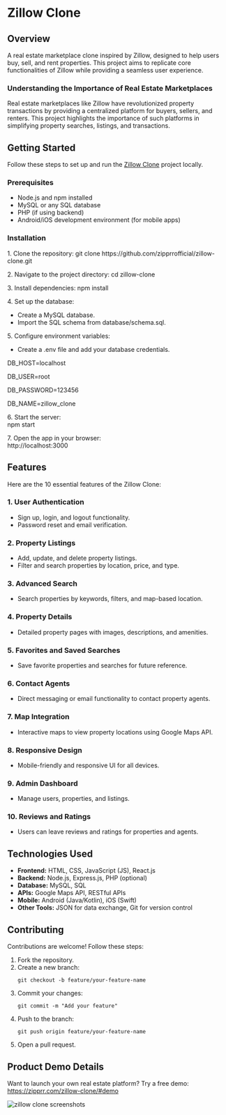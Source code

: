 # Zillow Clone
<h2><b>Overview</b></h2>
A real estate marketplace clone inspired by Zillow, designed to help users buy, sell, and rent properties. This project aims to replicate core functionalities of Zillow while providing a seamless user experience.
<h3><b>Understanding the Importance of Real Estate Marketplaces</b></h3>
Real estate marketplaces like Zillow have revolutionized property transactions by providing a centralized platform for buyers, sellers, and renters. This project highlights the importance of such platforms in simplifying property searches, listings, and transactions.
<h2><b>Getting Started</b></h2>
Follow these steps to set up and run the <a href="https://zipprr.com/zillow-clone/">Zillow Clone</a> project locally.
<h3>Prerequisites</b></h3>
<ul>
  <li>Node.js and npm installed</li>
  <li>MySQL or any SQL database</li>
  <li>PHP (if using backend)</li>
  <li>Android/iOS development environment (for mobile apps)</li>
</ul> 
<h3>Installation</b></h3>
<p>1. Clone the repository:
git clone https://github.com/zipprrofficial/zillow-clone.git<br>
<p>2. Navigate to the project directory:
cd zillow-clone<br>
<p>3. Install dependencies:
npm install<br>
<p>4. Set up the database:<br>
<ul>
  <li>Create a MySQL database.</li>
  <li>Import the SQL schema from database/schema.sql.</li>
</ul> 
<p>5. Configure environment variables:<br>
<ul>
  <li>Create a .env file and add your database credentials.</li>
</ul>
<p>DB_HOST=localhost<br>
<p>DB_USER=root<br>
<p>DB_PASSWORD=123456<br>
<p>DB_NAME=zillow_clone<br>
<p>6. Start the server:<br>
npm start
<p>7. Open the app in your browser:<br>
http://localhost:3000
<h2><b>Features</b></h2>
Here are the 10 essential features of the Zillow Clone:
<h3>1. User Authentication</h3>
    <ul>
        <li>Sign up, login, and logout functionality.</li>
        <li>Password reset and email verification.</li>
    </ul>

<h3>2. Property Listings</h3>
    <ul>
        <li>Add, update, and delete property listings.</li>
        <li>Filter and search properties by location, price, and type.</li>
    </ul>

<h3>3. Advanced Search</h3>
    <ul>
        <li>Search properties by keywords, filters, and map-based location.</li>
    </ul>

<h3>4. Property Details</h3>
    <ul>
        <li>Detailed property pages with images, descriptions, and amenities.</li>
    </ul>

<h3>5. Favorites and Saved Searches</h3>
    <ul>
        <li>Save favorite properties and searches for future reference.</li>
    </ul>

<h3>6. Contact Agents</h3>
    <ul>
        <li>Direct messaging or email functionality to contact property agents.</li>
    </ul>

<h3>7. Map Integration</h3>
    <ul>
        <li>Interactive maps to view property locations using Google Maps API.</li>
    </ul>

<h3>8. Responsive Design</h3>
    <ul>
        <li>Mobile-friendly and responsive UI for all devices.</li>
    </ul>

<h3>9. Admin Dashboard</h3>
    <ul>
        <li>Manage users, properties, and listings.</li>
    </ul>

<h3>10. Reviews and Ratings</h3>
    <ul>
        <li>Users can leave reviews and ratings for properties and agents.</li>
    </ul>

<h2>Technologies Used</h2>
<ul>
        <li><strong>Frontend:</strong> HTML, CSS, JavaScript (JS), React.js</li>
        <li><strong>Backend:</strong> Node.js, Express.js, PHP (optional)</li>
        <li><strong>Database:</strong> MySQL, SQL</li>
        <li><strong>APIs:</strong> Google Maps API, RESTful APIs</li>
        <li><strong>Mobile:</strong> Android (Java/Kotlin), iOS (Swift)</li>
        <li><strong>Other Tools:</strong> JSON for data exchange, Git for version control</li>
    </ul>
<h2>Contributing</h2>
    <p>Contributions are welcome! Follow these steps:</p>

<ol>
        <li>Fork the repository.</li>
        <li>Create a new branch:
            <pre><code>git checkout -b feature/your-feature-name</code></pre>
        </li>
        <li>Commit your changes:
            <pre><code>git commit -m "Add your feature"</code></pre>
        </li>
        <li>Push to the branch:
            <pre><code>git push origin feature/your-feature-name</code></pre>
        </li>
        <li>Open a pull request.</li>
</ol>
<h2><b>Product Demo Details</b></h2>

Want to launch your own real estate platform? Try a free demo: https://zipprr.com/zillow-clone/#demo

![zillow clone screenshots](https://github.com/user-attachments/assets/daea096c-7a22-4673-8a26-f3cfba5615a0)
